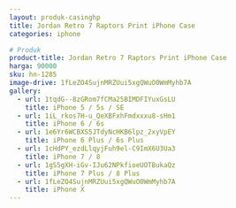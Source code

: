 ```yaml
---
layout: produk-casinghp
title: Jordan Retro 7 Raptors Print iPhone Case
categories: iphone

# Produk
product-title: Jordan Retro 7 Raptors Print iPhone Case
harga: 90000
sku: hn-1285
image-drive: 1fLeZO4SujnMRZUui5xgQWuO0WmMyhb7A
gallery:
  - url: 1tqdG--8zGRom7fCMa25BIMDFIYuxGsLU
    title: iPhone 5 / 5s / SE
  - url: 1iL_rkos7H-u_QeXBFxhFmdxxxu8-sHm1
    title: iPhone 6 / 6s
  - url: 1e6Yr6WCBXS5JTdyNcHKB6lpz_2xyVpEY
    title: iPhone 6 Plus / 6s Plus
  - url: 1cHdPY_ezdLlqyjFuh9el-C9ImX6U3Ua3
    title: iPhone 7 / 8
  - url: 1gS5gXH-iGv-IJu62NPkfioeUOTBukaQz
    title: iPhone 7 Plus / 8 Plus
  - url: 1fLeZO4SujnMRZUui5xgQWuO0WmMyhb7A
    title: iPhone X
---
```

